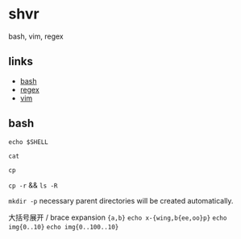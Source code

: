 # shvr

bash, vim, regex

## links

- [bash](https://github.com/substack/fmmn/blob/master/day1/unix.md)
- [regex](https://github.com/substack/fmmn/blob/master/day1/regex.md)
- [vim](https://github.com/substack/fmmn/blob/master/day1/vim.md)

## bash

`echo $SHELL`

`cat`

`cp`

`cp -r` && `ls -R`

`mkdir -p`
necessary parent directories will be created automatically.

大括号展开 / brace expansion
`{a,b}`
`echo x-{wing,b{ee,oo}p}`
`echo img{0..10}`
`echo img{0..100..10}`
